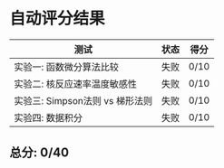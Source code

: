 # 自动评分结果

| 测试 | 状态 | 得分 |
|------|------|------|
| 实验一: 函数微分算法比较 | 失败 | 0/10 |
| 实验二: 核反应速率温度敏感性 | 失败 | 0/10 |
| 实验三: Simpson法则 vs 梯形法则 | 失败 | 0/10 |
| 实验四: 数据积分 | 失败 | 0/10 |

## 总分: 0/40
